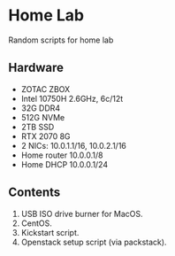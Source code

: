 # Home Lab

Random scripts for home lab

## Hardware

* ZOTAC ZBOX
* Intel 10750H 2.6GHz, 6c/12t
* 32G DDR4
* 512G NVMe
* 2TB SSD
* RTX 2070 8G
* 2 NICs: 10.0.1.1/16, 10.0.2.1/16
* Home router 10.0.0.1/8
* Home DHCP 10.0.0.1/24

## Contents

1. USB ISO drive burner for MacOS.
1. CentOS.
1. Kickstart script.
1. Openstack setup script (via packstack).
